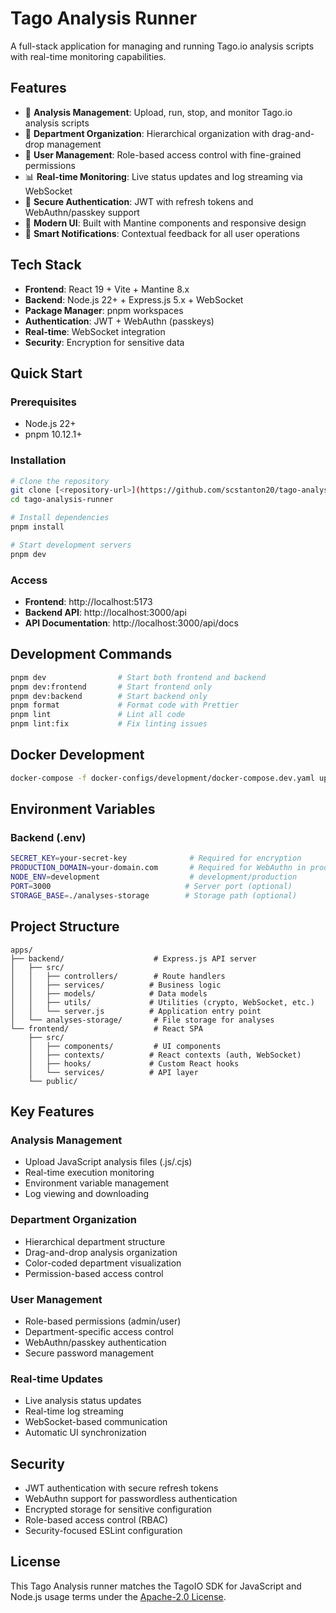 # Tago Analysis Runner

A full-stack application for managing and running Tago.io analysis scripts with real-time monitoring capabilities.

## Features

- 🔧 **Analysis Management**: Upload, run, stop, and monitor Tago.io analysis scripts
- 🏢 **Department Organization**: Hierarchical organization with drag-and-drop management
- 👥 **User Management**: Role-based access control with fine-grained permissions
- 📊 **Real-time Monitoring**: Live status updates and log streaming via WebSocket
- 🔐 **Secure Authentication**: JWT with refresh tokens and WebAuthn/passkey support
- 📱 **Modern UI**: Built with Mantine components and responsive design
- 🔔 **Smart Notifications**: Contextual feedback for all user operations

## Tech Stack

- **Frontend**: React 19 + Vite + Mantine 8.x
- **Backend**: Node.js 22+ + Express.js 5.x + WebSocket
- **Package Manager**: pnpm workspaces
- **Authentication**: JWT + WebAuthn (passkeys)
- **Real-time**: WebSocket integration
- **Security**: Encryption for sensitive data

## Quick Start

### Prerequisites

- Node.js 22+
- pnpm 10.12.1+

### Installation

```bash
# Clone the repository
git clone [<repository-url>](https://github.com/scstanton20/tago-analysis-runner)
cd tago-analysis-runner

# Install dependencies
pnpm install

# Start development servers
pnpm dev
```

### Access

- **Frontend**: http://localhost:5173
- **Backend API**: http://localhost:3000/api
- **API Documentation**: http://localhost:3000/api/docs

## Development Commands

```bash
pnpm dev                # Start both frontend and backend
pnpm dev:frontend       # Start frontend only
pnpm dev:backend        # Start backend only
pnpm format             # Format code with Prettier
pnpm lint               # Lint all code
pnpm lint:fix           # Fix linting issues
```

## Docker Development

```bash
docker-compose -f docker-configs/development/docker-compose.dev.yaml up
```

## Environment Variables

### Backend (.env)

```bash
SECRET_KEY=your-secret-key              # Required for encryption
PRODUCTION_DOMAIN=your-domain.com       # Required for WebAuthn in production
NODE_ENV=development                    # development/production
PORT=3000                              # Server port (optional)
STORAGE_BASE=./analyses-storage        # Storage path (optional)
```

## Project Structure

```
apps/
├── backend/                    # Express.js API server
│   ├── src/
│   │   ├── controllers/        # Route handlers
│   │   ├── services/          # Business logic
│   │   ├── models/            # Data models
│   │   ├── utils/             # Utilities (crypto, WebSocket, etc.)
│   │   └── server.js          # Application entry point
│   └── analyses-storage/       # File storage for analyses
└── frontend/                   # React SPA
    ├── src/
    │   ├── components/         # UI components
    │   ├── contexts/          # React contexts (auth, WebSocket)
    │   ├── hooks/             # Custom React hooks
    │   └── services/          # API layer
    └── public/
```

## Key Features

### Analysis Management

- Upload JavaScript analysis files (.js/.cjs)
- Real-time execution monitoring
- Environment variable management
- Log viewing and downloading

### Department Organization

- Hierarchical department structure
- Drag-and-drop analysis organization
- Color-coded department visualization
- Permission-based access control

### User Management

- Role-based permissions (admin/user)
- Department-specific access control
- WebAuthn/passkey authentication
- Secure password management

### Real-time Updates

- Live analysis status updates
- Real-time log streaming
- WebSocket-based communication
- Automatic UI synchronization

## Security

- JWT authentication with secure refresh tokens
- WebAuthn support for passwordless authentication
- Encrypted storage for sensitive configuration
- Role-based access control (RBAC)
- Security-focused ESLint configuration

## License

This Tago Analysis runner matches the TagoIO SDK for JavaScript and Node.js usage terms under the [Apache-2.0 License](https://github.com/scstanton20/tago-analysis-runner/blob/main/LICENSE.md).
